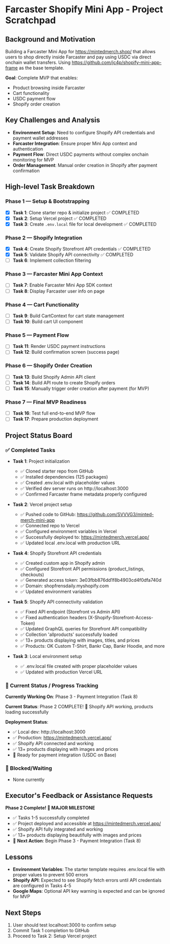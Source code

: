 # Farcaster Shopify Mini App - Project Scratchpad

## Background and Motivation

Building a Farcaster Mini App for https://mintedmerch.shop/ that allows users to shop directly inside Farcaster and pay using USDC via direct onchain wallet transfers. Using https://github.com/jc4p/shopify-mini-app-frame as the base template.

**Goal**: Complete MVP that enables:
- Product browsing inside Farcaster
- Cart functionality
- USDC payment flow
- Shopify order creation

## Key Challenges and Analysis

- **Environment Setup**: Need to configure Shopify API credentials and payment wallet addresses
- **Farcaster Integration**: Ensure proper Mini App context and authentication
- **Payment Flow**: Direct USDC payments without complex onchain monitoring for MVP
- **Order Management**: Manual order creation in Shopify after payment confirmation

## High-level Task Breakdown

### Phase 1 — Setup & Bootstrapping
- [x] **Task 1**: Clone starter repo & initialize project ✅ COMPLETED
- [x] **Task 2**: Setup Vercel project ✅ COMPLETED
- [x] **Task 3**: Create `.env.local` file for local development ✅ COMPLETED

### Phase 2 — Shopify Integration
- [x] **Task 4**: Create Shopify Storefront API credentials ✅ COMPLETED
- [x] **Task 5**: Validate Shopify API connectivity ✅ COMPLETED
- [ ] **Task 6**: Implement collection filtering

### Phase 3 — Farcaster Mini App Context
- [ ] **Task 7**: Enable Farcaster Mini App SDK context
- [ ] **Task 8**: Display Farcaster user info on page

### Phase 4 — Cart Functionality
- [ ] **Task 9**: Build CartContext for cart state management
- [ ] **Task 10**: Build cart UI component

### Phase 5 — Payment Flow
- [ ] **Task 11**: Render USDC payment instructions
- [ ] **Task 12**: Build confirmation screen (success page)

### Phase 6 — Shopify Order Creation
- [ ] **Task 13**: Build Shopify Admin API client
- [ ] **Task 14**: Build API route to create Shopify orders
- [ ] **Task 15**: Manually trigger order creation after payment (for MVP)

### Phase 7 — Final MVP Readiness
- [ ] **Task 16**: Test full end-to-end MVP flow
- [ ] **Task 17**: Prepare production deployment

## Project Status Board

### ✅ Completed Tasks
- **Task 1**: Project initialization
  - ✅ Cloned starter repo from GitHub
  - ✅ Installed dependencies (125 packages)
  - ✅ Created .env.local with placeholder values
  - ✅ Verified dev server runs on http://localhost:3000
  - ✅ Confirmed Farcaster frame metadata properly configured

- **Task 2**: Vercel project setup
  - ✅ Pushed code to GitHub: https://github.com/SVVVG3/minted-merch-mini-app
  - ✅ Connected repo to Vercel
  - ✅ Configured environment variables in Vercel
  - ✅ Successfully deployed to: https://mintedmerch.vercel.app/
  - ✅ Updated local .env.local with production URL

- **Task 4**: Shopify Storefront API credentials
  - ✅ Created custom app in Shopify admin
  - ✅ Configured Storefront API permissions (product_listings, checkouts)
  - ✅ Generated access token: 3e03fbb876dd1f8b4903cd4f0dfa740d
  - ✅ Domain: shopfrensdaily.myshopify.com
  - ✅ Updated environment variables

- **Task 5**: Shopify API connectivity validation
  - ✅ Fixed API endpoint (Storefront vs Admin API)
  - ✅ Fixed authentication headers (X-Shopify-Storefront-Access-Token)
  - ✅ Updated GraphQL queries for Storefront API compatibility
  - ✅ Collection 'allproducts' successfully loaded
  - ✅ 13+ products displaying with images, titles, and prices
  - ✅ Products: OK Custom T-Shirt, Bankr Cap, Bankr Hoodie, and more

- **Task 3**: Local environment setup
  - ✅ .env.local file created with proper placeholder values
  - ✅ Updated with production Vercel URL

### 🔄 Current Status / Progress Tracking

**Currently Working On**: Phase 3 - Payment Integration (Task 8)

**Current Status**: Phase 2 COMPLETE! 🎉 Shopify API working, products loading successfully

**Deployment Status**: 
- ✅ Local dev: http://localhost:3000
- ✅ Production: https://mintedmerch.vercel.app/
- ✅ Shopify API connected and working
- ✅ 13+ products displaying with images and prices
- 🎯 Ready for payment integration (USDC on Base)

### 🚧 Blocked/Waiting
- None currently

## Executor's Feedback or Assistance Requests

**Phase 2 Complete! 🎉 MAJOR MILESTONE**
- ✅ Tasks 1-5 successfully completed
- ✅ Project deployed and accessible at https://mintedmerch.vercel.app/
- ✅ Shopify API fully integrated and working
- ✅ 13+ products displaying beautifully with images and prices
- 🎯 **Next Action**: Begin Phase 3 - Payment Integration (Task 8)

## Lessons

- **Environment Variables**: The starter template requires .env.local file with proper values to prevent 500 errors
- **Shopify API**: Expected to see Shopify fetch errors until API credentials are configured in Tasks 4-5
- **Google Maps**: Optional API key warning is expected and can be ignored for MVP

## Next Steps

1. User should test localhost:3000 to confirm setup
2. Commit Task 1 completion to GitHub  
3. Proceed to Task 2: Setup Vercel project 